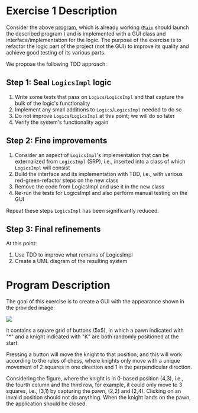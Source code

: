 # Exercise 1 Description
Consider the above [program](#program-description), 
 which is already working ([`Main`](./Main.java) should launch the described program )
 and is implemented with a GUI class 
 and interface/implementation for the logic. 
 The purpose of the exercise is to refactor the logic part of the project 
 (not the GUI) to improve its quality and achieve good testing of its various parts.

We propose the following TDD approach:

## Step 1: Seal ```LogicsImpl``` logic
1. Write some tests that pass on `Logics`/`LogicsImpl` and that capture the bulk of the logic's functionality
2. Implement any small additions to `Logics`/`LogicsImpl` needed to do so
3. Do not improve `Logics`/`LogicsImpl` at this point; we will do so later
4. Verify the system's functionality again

## Step 2: Fine improvements
1. Consider an aspect of `LogicsImpl`'s implementation that can be externalized from `LogicsImpl` (SRP), i.e., 
   inserted into a class of which `LogicsImpl` will consist
2. Build the interface and its implementation with TDD, i.e., 
   with various red-green-refactor steps on the new class
3. Remove the code from LogicsImpl and use it in the new class
4. Re-run the tests for LogicsImpl and also perform manual testing on the GUI

Repeat these steps `LogicsImpl` has been significantly reduced. 

## Step 3: Final refinements
At this point:
1. Use TDD to improve what remains of LogicsImpl
2. Create a UML diagram of the resulting system

# Program Description
The goal of this exercise is to create
a GUI with the appearance shown in the provided image:

![](https://user-images.githubusercontent.com/23448811/222983821-6b32db03-87fc-4bb6-9760-2e67c2f3f588.png)

it contains a square grid of buttons (5x5),
in which a pawn indicated with "*" and a knight indicated with "K"
are both randomly positioned at the start.

Pressing a button will move the knight to that position,
and this will work according to the rules of chess,
where knights only move with a unique movement of 2 squares
in one direction and 1 in the perpendicular direction.

Considering the figure,
where the knight is in 0-based position (4,3), i.e.,
the fourth column and the third row, for example,
it could only move to 3 squares,
i.e., (3,1) by capturing the pawn, (2,2) and (2,4).
Clicking on an invalid position should not do anything.
When the knight lands on the pawn, the application should be closed.
